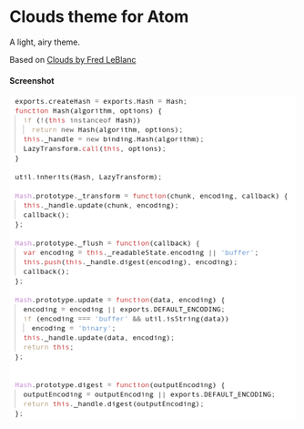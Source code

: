 # Clouds theme for Atom

A light, airy theme.

Based on [Clouds by Fred LeBlanc](https://github.com/fredleblanc/Clouds/)


#### Screenshot
![Clouds screenshot](./clouds.png)
